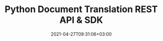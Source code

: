 ---
############################# Static ############################
layout: "product"
date: 2021-04-27T09:31:06+03:00
draft: false

product: "Translation"
product_tag: "translation"
platform: "Python"
platform_tag: "python"

############################# Head ############################
head_title: "Python Word & Excel Document Translation SDK & REST API"
head_description: "Python document translation Cloud SDK & REST API. Translate English text to & from French, German, Chinese, Italian, Spanish, Russian, Arabic, Polish and Portuguese languages."

############################# Header ############################
title: "Python Document Translation REST API & SDK"
description: "Empower your applications and tools with document translation features using Python REST API and Cloud SDK."
button:
    enable: true

############################# SubMenu ############################
submenu:
    enable: true
    
    left:
        img_alt: "GroupDocs.Translation Cloud SDK for Python"
        image: "/sdk/272x272/groupdocs_translation-for-python.webp"
        product: "GroupDocs.Translation"
        platform: "Python"

    middle:
        button:
            # button loop
            - link: "#overview"
              text: "Overview"

            # button loop
            - link: "#features"
              text: "Features"


            # button loop
            - link: "https://docs.groupdocs.cloud/translation/release-notes/"
              text: "Release Notes"

            # button loop
            - link: "https://purchase.groupdocs.cloud/pricing"
              text: "Pricing"

    right:
        link_download: "https://groupdocscloud.github.io/"
        link_learn: "https://docs.groupdocs.cloud/translation/"
        link_buy: "https://purchase.groupdocs.cloud/buy"

############################# Overview ############################
overview:
    enable: true
    content: |
      GroupDocs.Translation Cloud SDK for Python enables developers to get started with translation of Microsoft Word, Excel, PowerPoint and plain text documents within Python-based cloud applications. It supports converting English language text from supported file formats back and forth to other most popular business languages namely French, German, Chinese, Italian, Spanish, Russian, Arabic, Polish and Portuguese without disturbing the original document structure (paragraphs, tables, image captions, charts, smartart, header, footer, cells, pivot tables).

      GroupDocs.Translation Cloud SDK for Python has been built as a layer on top of GroupDocs.Translation Cloud REST API that saves valuable development time by managing low-level requests and handling responses. The developers can focus on writing up the specific code only as needed in the project.
    tabs:
      enable: true
      
      ## TAB ONE ##
      tab_one:
        description: |
          An overview of the main features supported by GroupDocs.Translation Cloud for Python.
      
        left:
          enable: true
          icon: "fas fa-crop"
          title: "Documents Translation"
          content: |
            * Translate Plain Text
            * Translate Word Documents
            * Translate Excel Worksheets
            * Translate PowerPoint Slides
        right:
          enable: true
          icon: "fas fa-file-alt"
          title: "Supported Languages"
          content: |
            * French to German & vice versa
            * French to Italian & vice versa
            * English to French & vice versa
            * English to Deutsch & vice versa
            * English to Chinese & vice versa
            * English to Spainish & vice versa
            * English to Italian & vice versa
            * English to Russian & vice versa
            * English to Arabic & vice versa
            * English to Polish & vice versa
            * English to Portuguese & vice versa
      
      ## TAB TWO ##
      tab_two:
        description: |
          GroupDocs.Translation Cloud SDK for Python supports a number of document formats.

        left:
          enable: true
          table:
            # table loop
            - title: "Microsoft Office Formats"
              content: |
                * **Word**: DOC, DOCX, DOCM
                * **Excel**:  XLS, XLSX, XLSM
                * **PowerPoint**: PPT, PPTX, PPTM
                

        


      ## TAB THREE ##
      tab_three:
        description: |
          GroupDocs.Translation Cloud SDK for Python requires Python 2.7 or 3.4 or later.
      
        left:
          enable: true
          table:
            # table loop
            - icon: "fab fa-windows"
              title: "Operating Systems"
              content: |
                * Microsoft Windows Desktop
                * Microsoft Windows Server
                * Linux
                * MacOS

            # table loop
            - icon: "fas fa-code"
              title: "Supported Frameworks"
              content: |
                * Java 7 (1.7) and above

        right:
          enable: true
          table:
            # table loop
            - icon: "fas fa-cogs"
              title: "Development Environments"
              content: |
                * NetBeans
                * IntelliJ IDEA
                * Eclipse
            # table loop
            - icon: "fas fa-tools"
              title: "Build Automation Tool"
              content: |
                * Maven

############################# Features ############################
features:
    enable: true
    title: "Advanced Document Translation REST API Features"

    feature:
      # feature loop
      - icon: "fas fa-language"
        content: "Supports 10 languages and 22 language pairs"

      # feature loop
      - icon: "fas fa-copy"
        content: "Translation of tables in Word & PowerPoint documents"

      # feature loop
      - icon: "fas fa-file-alt"
        content: "Translation of headers and footers in Word & PowerPoint documents"
      
      # feature loop
      - icon: "fas fa-copy"
        content: "Translation of footnotes and endnotes in Word document"

      # feature loop
      - icon: "fas fa-file-image"
        content: "Translation of image captions in Word documents"

      # feature loop
      - icon: "fas fa-file-powerpoint"
        content: "Translation of Text Frames, Charts & Slides within PowerPoint Presentations"

      # feature loop
      - icon: "fas fa-file-excel"
        content: "Translation of cells containing text in Excel workbooks"

      # feature loop
      - icon: "fas fa-chart-bar"
        content: "Translation of charts in Excel workbooks"

      # feature loop
      - icon: "fas fa-table"
        content: "Translation of tables in Excel workbooks"
      # feature loop
      - icon: "fas fa-random"
        content: "Translation of pivot tables in Excel workbooks"
      # feature loop
      - icon: "fas fa-lock"
        content: "APIs are secured and require authentication"
      # feature loop
      - icon: "fas fa-list"
        content: "API explorer based on swagger collection"
    
    more_feature:
      # more_feature_loop
      - title: "Working with Document Translation REST API"
        content: "GroupDocs.Translation Cloud API comes with detailed developer guides and live code examples for all major programming languages to start working with API features in no time. Simply create a free account at GroupDocs Cloud, get APP SID & Key information to communicate with GroupDocs Cloud API and you are ready to make an API request on any platform using cURL commands or the SDKs of your choice."

      # more_feature_loop
      - title: "Translate Word document - Python"
        content: |
          
          
          ```cs
            //Get your App SID, App Key and Storage Name at https://dashboard.groupdocs.cloud (free registration is required).

            from groupdocstranslationcloud.configuration import Configuration
            from groupdocstranslationcloud.api.translation_api import TranslationApi
            from groupdocstranslationcloud.models.translate_text import TranslateText
            from groupdocstranslationcloud.models.translate_document import TranslateDocument

            #enter valid apiKey and appSid
            configuration = Configuration(apiKey="", appSid="")
            api = TranslationApi(configuration)

            #document translation
            pair = "en-fr"
            _format = "docx"
            storage = "First Storage"
            name = "test.docx"
            folder = ""
            savepath = ""
            savefile = "test_python.docx"  
            masters = False
            elements = []
            translator = TranslateDocument(pair, _format, storage, name, folder, savepath, savefile, masters, elements)
            request = translator.to_string() 
            res_doc = api.post_translate_document(request)
            print(res_doc.message)
          ```
      # more_feature_loop
      - title: "Any Language, Platform and Storage Service Provider"
        content: "GroupDocs.Translation for Cloud is a REST based API that can easily be integrated with any language or platform, capable to manage HTTP requests and responses. It supports all popular cloud storage services such as Google Cloud, Drive, DropBox and Amazon S3 to interact without any dependencies."

      # more_feature_loop
      - title: "Translate plain text - Python"
        content: |
          
          
          ```cs
            //Get your App SID, App Key and Storage Name at https://dashboard.groupdocs.cloud (free registration is required).

            from groupdocstranslationcloud.configuration import Configuration
            from groupdocstranslationcloud.api.translation_api import TranslationApi
            from groupdocstranslationcloud.models.translate_text import TranslateText
            from groupdocstranslationcloud.models.translate_document import TranslateDocument

            #enter valid apiKey and appSid
            configuration = Configuration(apiKey="", appSid="")
            api = TranslationApi(configuration)

            pair = "en-fr"
            text = "Welcome to Paris"
            translator = TranslateText(pair, text)
            request = translator.to_string()
            res_text = api.post_translate_text(request)
            print(res_text.translation)
          ```
      # more_feature_loop
      - title: "Security and Authentication"
        content: "The GroupDocs.Translation Cloud API is SSL secured and the authentication requests require a signature and AppSID query parameters or OAuth 2.0 authorization header."
      

############################# Support ############################
support:
    enable: true

############################# Solutions ############################
solutions:
    enable: true
    title: "GroupDocs.Translation Cloud also offers document translation SDKs for other languages as listed below:"

    solution:
        # solution loop
        - img_alt: "GroupDocs.Viewer Cloud SDK for cURL"
          image: "/sdk/272x272/groupdocs_translation-for-curl.webp"
          product: "GroupDocs.Viewer"
          platform: "cURL"
          link: "/translation/curl/"

        # solution loop
        - img_alt: "GroupDocs.Viewer Cloud SDK for .NET"
          image: "/sdk/272x272/groupdocs_translation-for-net.webp"
          product: "GroupDocs.Viewer"
          platform: ".NET"
          link: "/translation/net/"

        # solution loop
        - img_alt: "GroupDocs.Viewer Cloud SDK for Java"
          image: "/sdk/272x272/groupdocs_translation-for-java.webp"
          product: "GroupDocs.Viewer"
          platform: "Cloud SKD for Java"
          link: "/translation/java/"

        

        # solution loop
        - img_alt: "GroupDocs.Viewer Cloud SDK for Python"
          image: "/sdk/272x272/groupdocs_translation-for-python.webp"
          product: "GroupDocs.Viewer"
          platform: "Python"
          link: "/translation/python/"

      

     

        

############################# Back to top ###############################
back_to_top:
  enable: true
---